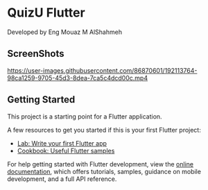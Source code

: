 # QuizU Flutter

Developed by Eng Mouaz M AlShahmeh

## ScreenShots

https://user-images.githubusercontent.com/86870601/192113764-98ca1259-9705-45d3-8dea-7ca5c4dcd00c.mp4


## Getting Started

This project is a starting point for a Flutter application.

A few resources to get you started if this is your first Flutter project:

- [Lab: Write your first Flutter app](https://docs.flutter.dev/get-started/codelab)
- [Cookbook: Useful Flutter samples](https://docs.flutter.dev/cookbook)

For help getting started with Flutter development, view the
[online documentation](https://docs.flutter.dev/), which offers tutorials,
samples, guidance on mobile development, and a full API reference.
